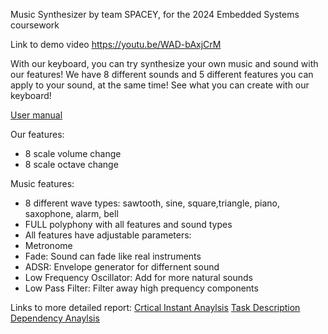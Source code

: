 Music Synthesizer by team SPACEY,
for the 2024 Embedded Systems coursework

Link to demo video https://youtu.be/WAD-bAxjCrM

With our keyboard, you can try synthesize your own music and sound with our features! We have 8 different sounds and 5 different features you can apply to your sound, at the same time! See what you can create with our keyboard!

[User manual](md\UserManual.md)

Our features:

- 8 scale volume change
- 8 scale octave change


Music features:
- 8 different wave types: sawtooth, sine, square,triangle, piano, saxophone, alarm, bell
- FULL polyphony with all features and sound types
- All features have adjustable parameters:
- Metronome
- Fade: Sound can fade like real instruments
- ADSR: Envelope generator for differnent sound
- Low Frequency Oscillator: Add for more natural sounds
- Low Pass Filter: Filter away high prequency components


Links to more detailed report:
  [Crtical Instant Anaylsis](md\CriticalInstantAnalysis.md)
 [Task Description](md\tasks_desciption.md)
[Dependency Anaylsis](md\dependency.md)